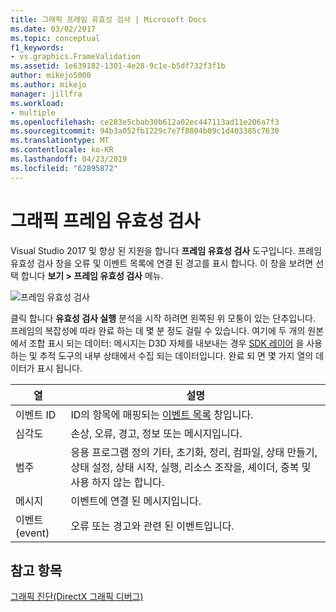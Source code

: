 ```yaml
---
title: 그래픽 프레임 유효성 검사 | Microsoft Docs
ms.date: 03/02/2017
ms.topic: conceptual
f1_keywords:
- vs.graphics.FrameValidation
ms.assetid: 1e639182-1301-4e28-9c1e-b5df732f3f1b
author: mikejo5000
ms.author: mikejo
manager: jillfra
ms.workload:
- multiple
ms.openlocfilehash: ce283e5cbab30b612a02ec447113ad11e206a7f3
ms.sourcegitcommit: 94b3a052fb1229c7e7f8804b09c1d403385c7630
ms.translationtype: MT
ms.contentlocale: ko-KR
ms.lasthandoff: 04/23/2019
ms.locfileid: "62895872"
---
```

# <a name="graphics-frame-validation"></a>그래픽 프레임 유효성 검사
<!-- VERSIONLESS -->
Visual Studio 2017 및 향상 된 지원을 합니다 **프레임 유효성 검사** 도구입니다.  프레임 유효성 검사 창을 오류 및 이벤트 목록에 연결 된 경고를 표시 합니다.  이 창을 보려면 선택 합니다 **보기 > 프레임 유효성 검사** 메뉴.

![프레임 유효성 검사](media/gfx_diag_frame_validation.png)

클릭 합니다 **유효성 검사 실행** 분석을 시작 하려면 왼쪽된 위 모퉁이 있는 단추입니다.  프레임의 복잡성에 따라 완료 하는 데 몇 분 정도 걸릴 수 있습니다.  여기에 두 개의 원본에서 조합 표시 되는 데이터: 메시지는 D3D 자체를 내보내는 경우 [SDK 레이어](/windows/desktop/direct3d11/overviews-direct3d-11-devices-layers) 을 사용 하는 및 추적 도구의 내부 상태에서 수집 되는 데이터입니다. 완료 되 면 몇 가지 열의 데이터가 표시 됩니다.

| **열** | **설명** |
|------------| - |
| 이벤트 ID | ID의 항목에 매핑되는 [이벤트 목록](graphics-event-list.md) 창입니다. |
| 심각도 | 손상, 오류, 경고, 정보 또는 메시지입니다. |
| 범주 | 응용 프로그램 정의 기타, 초기화, 정리, 컴파일, 상태 만들기, 상태 설정, 상태 시작, 실행, 리소스 조작을, 셰이더, 중복 및 사용 하지 않는 합니다. |
| 메시지 | 이벤트에 연결 된 메시지입니다. |
| 이벤트(event) | 오류 또는 경고와 관련 된 이벤트입니다. |

## <a name="see-also"></a>참고 항목
[그래픽 진단(DirectX 그래픽 디버그)](visual-studio-graphics-diagnostics.md)
<!-- /VERSIONLESS -->